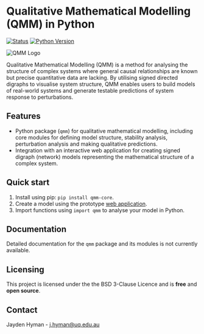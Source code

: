 # Qualitative Mathematical Modelling (QMM) in Python

[![Status](https://img.shields.io/badge/Status-Active%20Development-yellow)]()
[![Python Version](https://img.shields.io/badge/Python-3.9%2B-blue)](https://www.python.org/)

![QMM Logo](logo.png)

Qualitative Mathematical Modelling (QMM) is a method for analysing the structure of complex systems where general causal relationships are known but precise quantitative data are lacking. By utilising signed directed digraphs to visualise system structure, QMM enables users to build models of real-world systems and generate testable predictions of system response to perturbations.

## Features

- Python package (`qmm`) for qualitative mathematical modelling, including core modules for defining model structure, stability analysis, perturbation analysis and making qualitative predictions.
- Integration with an interactive web application for creating signed digraph (network) models representing the mathematical structure of a complex system.

## Quick start

1. Install using pip: ```pip install qmm-core```.
2. Create a model using the prototype [web application](https://www.digraphbuilder.com/).
3. Import functions using ```import qmm``` to analyse your model in Python.

## Documentation

Detailed documentation for the `qmm` package and its modules is not currently available.

## Licensing

This project is licensed under the the BSD 3-Clause Licence and is **free** and **open source**.

## Contact

Jayden Hyman - <j.hyman@uq.edu.au>
